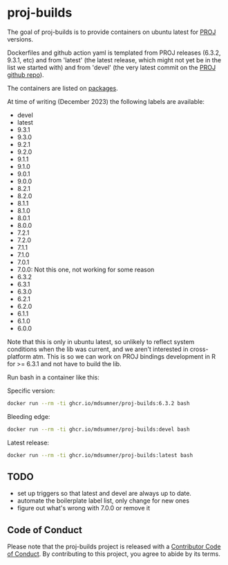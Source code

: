 
# proj-builds

<!-- badges: start -->
<!-- badges: end -->

The goal of proj-builds is to provide containers on ubuntu latest for [PROJ](https://proj.org) versions. 

Dockerfiles and github action yaml is templated from PROJ releases (6.3.2, 9.3.1, etc) and from 'latest' (the latest release, which might not yet be in the list we started with) and from 'devel' (the very latest commit on the [PROJ github repo](https://github.com/OSGEO/proj.git)). 

The containers are listed on [packages](https://github.com/mdsumner/proj-builds/pkgs/container/proj-builds).

At time of writing (December 2023) the following labels are available: 


- devel
- latest
- 9.3.1
- 9.3.0
- 9.2.1
- 9.2.0
- 9.1.1
- 9.1.0
- 9.0.1
- 9.0.0
- 8.2.1
- 8.2.0
- 8.1.1
- 8.1.0
- 8.0.1
- 8.0.0
- 7.2.1
- 7.2.0
- 7.1.1
- 7.1.0
- 7.0.1
- 7.0.0:  Not this one, not working for some reason
- 6.3.2
- 6.3.1
- 6.3.0
- 6.2.1
- 6.2.0
- 6.1.1
- 6.1.0
- 6.0.0

Note that this is only in ubuntu latest, so unlikely to reflect system conditions when the lib was current, and we aren't interested in cross-platform atm. This is so we can work on PROJ bindings development in R for >= 6.3.1 and not have to build the lib. 

Run bash in a container like this: 

Specific version: 

```bash
docker run --rm -ti ghcr.io/mdsumner/proj-builds:6.3.2 bash
```


Bleeding edge: 

```bash
docker run --rm -ti ghcr.io/mdsumner/proj-builds:devel bash
```

Latest release: 

```bash
docker run --rm -ti ghcr.io/mdsumner/proj-builds:latest bash
```

## TODO

- set up triggers so that latest and devel are always up to date. 
- automate the boilerplate label list, only change for new ones
- figure out what's wrong with 7.0.0 or remove it

## Code of Conduct
  
Please note that the proj-builds project is released with a [Contributor Code of Conduct](https://contributor-covenant.org/version/2/1/CODE_OF_CONDUCT.html). By contributing to this project, you agree to abide by its terms.

